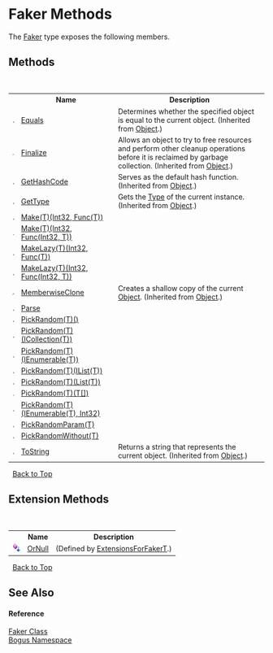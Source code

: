 # Faker Methods
 

The <a href="T_Bogus_Faker">Faker</a> type exposes the following members.


## Methods
&nbsp;<table><tr><th></th><th>Name</th><th>Description</th></tr><tr><td>![Public method](media/pubmethod.gif "Public method")</td><td><a href="http://msdn2.microsoft.com/en-us/library/bsc2ak47" target="_blank">Equals</a></td><td>
Determines whether the specified object is equal to the current object.
 (Inherited from <a href="http://msdn2.microsoft.com/en-us/library/e5kfa45b" target="_blank">Object</a>.)</td></tr><tr><td>![Protected method](media/protmethod.gif "Protected method")</td><td><a href="http://msdn2.microsoft.com/en-us/library/4k87zsw7" target="_blank">Finalize</a></td><td>
Allows an object to try to free resources and perform other cleanup operations before it is reclaimed by garbage collection.
 (Inherited from <a href="http://msdn2.microsoft.com/en-us/library/e5kfa45b" target="_blank">Object</a>.)</td></tr><tr><td>![Public method](media/pubmethod.gif "Public method")</td><td><a href="http://msdn2.microsoft.com/en-us/library/zdee4b3y" target="_blank">GetHashCode</a></td><td>
Serves as the default hash function.
 (Inherited from <a href="http://msdn2.microsoft.com/en-us/library/e5kfa45b" target="_blank">Object</a>.)</td></tr><tr><td>![Public method](media/pubmethod.gif "Public method")</td><td><a href="http://msdn2.microsoft.com/en-us/library/dfwy45w9" target="_blank">GetType</a></td><td>
Gets the <a href="http://msdn2.microsoft.com/en-us/library/42892f65" target="_blank">Type</a> of the current instance.
 (Inherited from <a href="http://msdn2.microsoft.com/en-us/library/e5kfa45b" target="_blank">Object</a>.)</td></tr><tr><td>![Public method](media/pubmethod.gif "Public method")</td><td><a href="M_Bogus_Faker_Make__1">Make(T)(Int32, Func(T))</a></td><td /></tr><tr><td>![Public method](media/pubmethod.gif "Public method")</td><td><a href="M_Bogus_Faker_Make__1_1">Make(T)(Int32, Func(Int32, T))</a></td><td /></tr><tr><td>![Public method](media/pubmethod.gif "Public method")</td><td><a href="M_Bogus_Faker_MakeLazy__1">MakeLazy(T)(Int32, Func(T))</a></td><td /></tr><tr><td>![Public method](media/pubmethod.gif "Public method")</td><td><a href="M_Bogus_Faker_MakeLazy__1_1">MakeLazy(T)(Int32, Func(Int32, T))</a></td><td /></tr><tr><td>![Protected method](media/protmethod.gif "Protected method")</td><td><a href="http://msdn2.microsoft.com/en-us/library/57ctke0a" target="_blank">MemberwiseClone</a></td><td>
Creates a shallow copy of the current <a href="http://msdn2.microsoft.com/en-us/library/e5kfa45b" target="_blank">Object</a>.
 (Inherited from <a href="http://msdn2.microsoft.com/en-us/library/e5kfa45b" target="_blank">Object</a>.)</td></tr><tr><td>![Public method](media/pubmethod.gif "Public method")</td><td><a href="M_Bogus_Faker_Parse">Parse</a></td><td /></tr><tr><td>![Public method](media/pubmethod.gif "Public method")</td><td><a href="M_Bogus_Faker_PickRandom__1">PickRandom(T)()</a></td><td /></tr><tr><td>![Public method](media/pubmethod.gif "Public method")</td><td><a href="M_Bogus_Faker_PickRandom__1_1">PickRandom(T)(ICollection(T))</a></td><td /></tr><tr><td>![Public method](media/pubmethod.gif "Public method")</td><td><a href="M_Bogus_Faker_PickRandom__1_2">PickRandom(T)(IEnumerable(T))</a></td><td /></tr><tr><td>![Public method](media/pubmethod.gif "Public method")</td><td><a href="M_Bogus_Faker_PickRandom__1_4">PickRandom(T)(IList(T))</a></td><td /></tr><tr><td>![Public method](media/pubmethod.gif "Public method")</td><td><a href="M_Bogus_Faker_PickRandom__1_5">PickRandom(T)(List(T))</a></td><td /></tr><tr><td>![Public method](media/pubmethod.gif "Public method")</td><td><a href="M_Bogus_Faker_PickRandom__1_6">PickRandom(T)(T[])</a></td><td /></tr><tr><td>![Public method](media/pubmethod.gif "Public method")</td><td><a href="M_Bogus_Faker_PickRandom__1_3">PickRandom(T)(IEnumerable(T), Int32)</a></td><td /></tr><tr><td>![Public method](media/pubmethod.gif "Public method")</td><td><a href="M_Bogus_Faker_PickRandomParam__1">PickRandomParam(T)</a></td><td /></tr><tr><td>![Public method](media/pubmethod.gif "Public method")</td><td><a href="M_Bogus_Faker_PickRandomWithout__1">PickRandomWithout(T)</a></td><td /></tr><tr><td>![Public method](media/pubmethod.gif "Public method")</td><td><a href="http://msdn2.microsoft.com/en-us/library/7bxwbwt2" target="_blank">ToString</a></td><td>
Returns a string that represents the current object.
 (Inherited from <a href="http://msdn2.microsoft.com/en-us/library/e5kfa45b" target="_blank">Object</a>.)</td></tr></table>&nbsp;
<a href="#faker-methods">Back to Top</a>

## Extension Methods
&nbsp;<table><tr><th></th><th>Name</th><th>Description</th></tr><tr><td>![Public Extension Method](media/pubextension.gif "Public Extension Method")</td><td><a href="M_Bogus_Extensions_ExtensionsForFakerT_OrNull">OrNull</a></td><td> (Defined by <a href="T_Bogus_Extensions_ExtensionsForFakerT">ExtensionsForFakerT</a>.)</td></tr></table>&nbsp;
<a href="#faker-methods">Back to Top</a>

## See Also


#### Reference
<a href="T_Bogus_Faker">Faker Class</a><br /><a href="N_Bogus">Bogus Namespace</a><br />